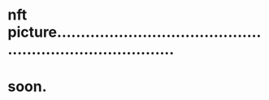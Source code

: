 # nft picture..............................................................................
# soon.
